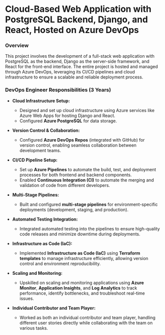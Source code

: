 # Cloud-Based Web Application with PostgreSQL Backend, Django, and React, Hosted on Azure DevOps

### Overview
This project involves the development of a full-stack web application with PostgreSQL as the backend, Django as the server-side framework, and React for the front-end interface. The entire project is hosted and managed through Azure DevOps, leveraging its CI/CD pipelines and cloud infrastructure to ensure a scalable and reliable deployment process.

### DevOps Engineer Responsibilities (3 Years)

- **Cloud Infrastructure Setup:**
  - Designed and set up cloud infrastructure using Azure services like Azure Web Apps for hosting Django and React.
  - Configured **Azure PostgreSQL** for data storage.
  
- **Version Control & Collaboration:**
  - Configured **Azure DevOps Repos** (integrated with GitHub) for version control, enabling seamless collaboration between development teams.

- **CI/CD Pipeline Setup:**
  - Set up **Azure Pipelines** to automate the build, test, and deployment processes for both frontend and backend components.
  - Enabled **Continuous Integration (CI)** to automate the merging and validation of code from different developers.

- **Multi-Stage Pipelines:**
  - Built and configured **multi-stage pipelines** for environment-specific deployments (development, staging, and production).

- **Automated Testing Integration:**
  - Integrated automated testing into the pipelines to ensure high-quality code releases and minimize downtime during deployments.

- **Infrastructure as Code (IaC):**
  - Implemented **Infrastructure as Code (IaC)** using **Terraform templates** to manage infrastructure efficiently, allowing version control and environment reproducibility.

- **Scaling and Monitoring:**
  - Upskilled on scaling and monitoring applications using **Azure Monitor**, **Application Insights**, and **Log Analytics** to track performance, identify bottlenecks, and troubleshoot real-time issues.

- **Individual Contributor and Team Player:**
  - Worked as both an individual contributor and team player, handling different user stories directly while collaborating with the team on various tasks.

